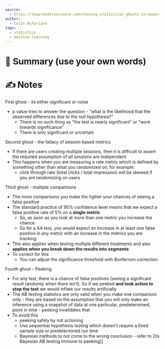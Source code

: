 ```yaml
---
source:
  - https://towardsdatascience.com/chasing-statistical-ghosts-in-experimentation-3f393323a1c1
author:
  - Colin McFarland
tags:
  - statistics
  - machine-learning
---
```

# 📰 Summary (use your own words)


# ✍️ Notes
First ghost - its either significant or noise
- p value tries to answer the question - "what is the likelihood that the observed differences due to the null hypothesis?"
	- There is no such thing as "the test is nearly significant" or "work towards significance"
	- There is only significant or uncertain

Second ghost - the fallacy of session based metrics
- If there are users creating multiple sessions, then it is difficult to assert the required assumption of all sessions are independent
- This happens when you are measuring a rate metric which is defined by something other than what you randomized on, for example:
	- click through rate (total clicks / total impression) will be skewed if you are randomizing on users

Third ghost - multiple comparisons
- The more comparisons you make the hgiher your chances of seeing a false positive
- The standard practice of 95% confidence level means that we expect a false positive rate of 5% on a **single metric**
	- So, as soon as you look at more than one metric you increase the chance
	- So for a AA test, you would expect an increase in at least one false positive in any metric with an increase in the metrics you are tracking
- This also applies when testing multiple different treatments and also **applies when you break down the results into segments**
- To correct for this
	- You can adjust the significance threshold with Bonferroni correction

Fourth ghost - Peeking
- For any test, there is a chance of false positives (seeing a significant result randomly when there isn't). So if we peeked **and took action to stop the test** we would inflate our results artificially
- The AB testing statistics are only valid when you make one comparison only - they are based on the assumption that you will only make an inference using a snapshot of data at one particular, predetermined, point in time - peeking invalidates that
- To avoid this
	- peeking safely by not actioning
	- Use sequential hypothesis testing which doesn't require a fixed sample size or predetermined run time
	- Bayesian methods to not come to the wrong conclusion - refer to [[Is Bayesian AB testing immune to peeking]]